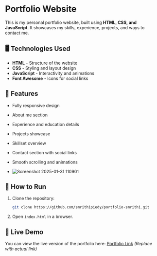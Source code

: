 # Portfolio Website

This is my personal portfolio website, built using **HTML, CSS, and JavaScript**. It showcases my skills, experience, projects, and ways to contact me.

## 🖥️ Technologies Used
- **HTML** - Structure of the website
- **CSS** - Styling and layout design
- **JavaScript** - Interactivity and animations
- **Font Awesome** - Icons for social links

## 🎨 Features
- Fully responsive design
- About me section
- Experience and education details
- Projects showcase
- Skillset overview
- Contact section with social links
- Smooth scrolling and animations
  
- ![Screenshot 2025-01-31 110901](https://github.com/user-attachments/assets/81b01143-7122-48dc-a840-ff3a9e7f2cd7)


## 🚀 How to Run
1. Clone the repository:
   ```bash
   git clone https://github.com/smrithipiedy/portfolio-smrithi.git
   ```
2. Open `index.html` in a browser.

## 🔗 Live Demo
You can view the live version of the portfolio here: [Portfolio Link](#) *(Replace with actual link)*



